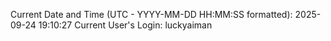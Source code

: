 Current Date and Time (UTC - YYYY-MM-DD HH:MM:SS formatted): 2025-09-24 19:10:27
Current User's Login: luckyaiman
